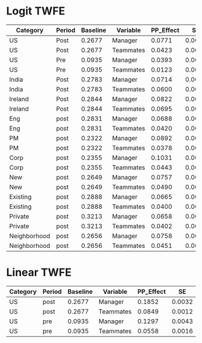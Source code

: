 # Logit TWFE

| Category     | Period | Baseline | Variable  | PP_Effect |    SE    | CI_Lower | CI_Upper | Relative_Effect |   SE   | CI_Lower_Relative | CI_Upper_Relative |
|--------------|--------|----------|-----------|-----------|----------|----------|----------|-----------------|--------|-------------------|-------------------|
| US           | Post   | 0.2677   | Manager   | 0.0771    | 0.0012   | 0.0747   | 0.0794   | 0.2880          | 0.0049 | 0.2772            | 0.2974            |
| US           | Post   | 0.2677   | Teammates | 0.0423    | 0.0007   | 0.0409   | 0.0438   | 0.1582          | 0.0027 | 0.1540            | 0.1638            |
| US           | Pre    | 0.0935   | Manager   | 0.0393    | 0.0013   | 0.0368   | 0.0418   | 0.4203          | 0.0138 | 0.3969            | 0.4488            |
| US           | Pre    | 0.0935   | Teammates | 0.0123    | 0.0004   | 0.0115   | 0.0131   | 0.1317          | 0.0047 | 0.1240            | 0.1418            |
| India        | Post   | 0.2783   | Manager   | 0.0714    | 0.0023   | 0.0669   | 0.0759   | 0.2566          | 0.0084 | 0.2439            | 0.2766            |
| India        | Post   | 0.2783   | Teammates | 0.0600    | 0.0019   | 0.0563   | 0.0636   | 0.2155          | 0.0065 | 0.2034            | 0.2274            |
| Ireland      | Post   | 0.2844   | Manager   | 0.0822    | 0.0042   | 0.0740   | 0.0904   | 0.2890          | 0.0170 | 0.2610            | 0.3217            |
| Ireland      | Post   | 0.2844   | Teammates | 0.0695    | 0.0034   | 0.0627   | 0.0762   | 0.2443          | 0.0139 | 0.2171            | 0.2728            |
| Eng          | post   | 0.2831   | Manager   | 0.0688    | 0.0014   | 0.0661   | 0.0714   | 0.2430          | 0.0054 | 0.2306            | 0.2538            |
| Eng          | post   | 0.2831   | Teammates | 0.0420    | 0.0009   | 0.0403   | 0.0437   | 0.1484          | 0.0034 | 0.1437            | 0.1556            |
| PM           | post   | 0.2322   | Manager   | 0.0892    | 0.0029   | 0.0835   | 0.0946   | 0.3842          | 0.0134 | 0.3508            | 0.4021            |
| PM           | post   | 0.2322   | Teammates | 0.0378    | 0.0016   | 0.0348   | 0.0407   | 0.1630          | 0.0069 | 0.1514            | 0.1763            |
| Corp         | post   | 0.2355   | Manager   | 0.1031    | 0.0029   | 0.0974   | 0.1085   | 0.4378          | 0.0146 | 0.4056            | 0.4587            |
| Corp         | post   | 0.2355   | Teammates | 0.0443    | 0.0018   | 0.0408   | 0.0475   | 0.1880          | 0.0074 | 0.1699            | 0.2006            |
| New          | post   | 0.2649   | Manager   | 0.0757    | 0.0029   | 0.0703   | 0.0815   | 0.2859          | 0.0114 | 0.2675            | 0.3093            |
| New          | post   | 0.2649   | Teammates | 0.0490    | 0.0018   | 0.0458   | 0.0522   | 0.1849          | 0.0067 | 0.1746            | 0.1992            |
| Existing     | post   | 0.2888   | Manager   | 0.0665    | 0.0015   | 0.0632   | 0.0694   | 0.2302          | 0.0058 | 0.2203            | 0.2447            |
| Existing     | post   | 0.2888   | Teammates | 0.0400    | 0.0010   | 0.0381   | 0.0417   | 0.1384          | 0.0034 | 0.1329            | 0.1460            |
| Private      | post   | 0.3213   | Manager   | 0.0658    | 0.0020   | 0.0619   | 0.0695   | 0.2048          | 0.0067 | 0.1917            | 0.2174            |
| Private      | post   | 0.3213   | Teammates | 0.0402    | 0.0013   | 0.0376   | 0.0426   | 0.1251          | 0.0042 | 0.1169            | 0.1336            |
| Neighborhood | post   | 0.2656   | Manager   | 0.0758    | 0.0021   | 0.0717   | 0.0797   | 0.2854          | 0.0095 | 0.2650            | 0.3015            |
| Neighborhood | post   | 0.2656   | Teammates | 0.0451    | 0.0014   | 0.0423   | 0.0477   | 0.1697          | 0.0056 | 0.1536            | 0.1747            |

# Linear TWFE
| Category | Period | Baseline | Variable  | PP_Effect | SE     | Relative_Effect |
|----------|--------|----------|-----------|-----------|--------|-----------------|
| US       | post   | 0.2677   | Manager   | 0.1852    | 0.0032 | 0.6918          |
| US       | post   | 0.2677   | Teammates | 0.0849    | 0.0012 | 0.3171          |
| US       | pre    | 0.0935   | Manager   | 0.1297    | 0.0043 | 1.3872          |
| US       | pre    | 0.0935   | Teammates | 0.0558    | 0.0016 | 0.5968          |
